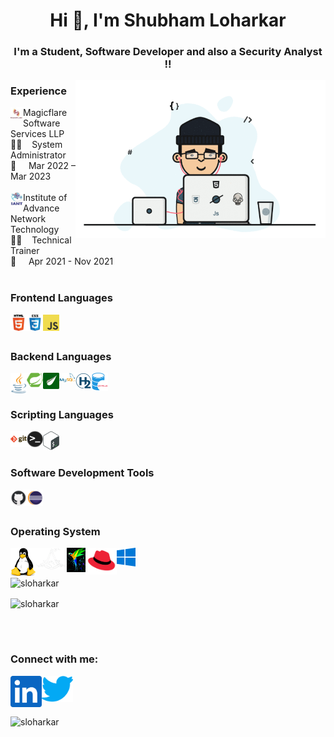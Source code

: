 <h1 align="center">Hi 👋, I'm Shubham Loharkar </h1>

<h3 align="center">I'm a Student, Software Developer and also a Security Analyst !!</h3>

<img align="right" alt="coding" width="400" src="Icons/coding.gif" />


<h3 align="left">Experience</h3>
<p align="left">
<img align="left" alt="MFS" width="20px" src="Icons/mfs.jpg" /> Magicflare Software Services LLP <br> 👨‍💻 &nbsp;&nbsp; System Administrator <br> 💼 &nbsp; &nbsp;  Mar 2022 – Mar 2023 <br></br>
<img align="left" alt="iant" width="20px" src="Icons/iant.jpg" /> Institute of Advance Network Technology <br> 👨‍🏫 &nbsp;&nbsp; Technical Trainer <br> 💼 &nbsp; &nbsp;  Apr 2021 - Nov 2021 <br></br>
</p>

<h3 align="left">Frontend Languages</h3>    
<p align="left">
<a href="https://www.w3schools.com/html/" target="blank"><img align="left" alt="HTML5" width="26px" src="Icons/html.png" title="HTML5" /></a>
<a href="https://www.w3schools.com/css/default.asp" target="blank"><img align="left" alt="CSS3" width="26px" src="Icons/css.png" title="CSS3" /></a>
<a href="https://www.w3schools.com/js/default.asp" target="blank"><img align="left" alt="JavaScript" width="26px" src="Icons/javascript.png" title="JavaScript"  /></a>
</p>

<br></br>
<h3 align="left">Backend Languages</h3>    
<p align="left">
<a href="https://www.javatpoint.com/java-tutorial" target="blank"><img align="left" alt="Java" width="26px" src="Icons/java.png" title="Java" /></a>
<a href="https://www.javatpoint.com/spring-boot-tutorial" target="blank"><img align="left" alt="Spring Boot" width="26px" src="Icons/spring.png" title="Spring Boot" /></a>  
<a href="https://www.thymeleaf.org/doc/tutorials/3.0/usingthymeleaf.html" target="blank"><img align="left" alt="Thymeleaf Template" width="26px" src="Icons/thymleaf.png" title="Thymeleaf Template" /></a>  
<a href="https://www.tutorialspoint.com/mysql/index.htm" target="blank"><img align="left" alt="MySQL" width="26px" src="Icons/mysql.png" title="MySQL" /></a>
<a href="https://www.javatpoint.com/spring-boot-h2-database" target="blank"><img align="left" alt="H2" width="26px" src="Icons/h2.png" title="H2" /></a>  
<a href="https://www.javatpoint.com/oracle-tutorial" target="blank"><img align="left" alt="Oracle" width="26px" src="Icons/oracle.png" title="Oracle" /></a>
</p>

<br></br>
<h3 align="left">Scripting Languages</h3>    
<p align="left">
<img align="left" alt="Git" width="26px" src="Icons/git.png" title="Git" />
<img align="left" alt="Terminal" width="26px" src="Icons/terminal.png"  />
<img align="left" alt="Shell Script" width="26px" src="Icons/shell.png"  />

</p>


<br></br>
<h3 align="left">Software Development Tools </h3>    
<p align="left">
<img align="left" alt="GitHub" width="26px" src="Icons/github.png" title="GitHub" />
<img align="left" alt="Eclipse" width="26px" src="Icons/eclipse.png" title="Eclipse IDE For Java Developer" />
  
</p>


<br></br>
<h3 align="left">Operating System</h3>    
<p align="left">
<a href="https://www.linux.org/" target="blank"><img align="left" alt="Linux" width="40px" src="Icons/linux.png" title="Linux" /></a>
<a href="https://www.kali.org/" target="blank"><img align="left" alt="Kali Linux" width="50px" src="Icons/Kali Linux.png" title="Kali Linux" /></a>
<a href="https://www.parrotsec.org/" target="blank"><img align="left" alt="Parrot Linux" width="30px" src="Icons/Parrot_Linux.jpg" title="Parrot Linux" /></a>
<a href="https://www.redhat.com/en" target="blank"><img align="left" alt="Red Hat" width="50px" src="Icons/Red Hat Linux.png" title="Red Hat" />
<a href="https://www.microsoft.com/en-in/windows" target="blank"><img align="left" alt="Windows" width="30px" src="Icons/Windows.png" title="Windows 10"/></a>
</p>


<br/><br/>

<!--![SLoharkar gitHub stats](https://github-readme-stats.vercel.app/api?username=sloharkar)-->

<p>&nbsp;<img align="left" src="https://github-readme-stats-git-masterrstaa-rickstaa.vercel.app/api?username=sloharkar&rank_icon=github&locale=en" alt="sloharkar" /></p>


<p><img align="center" src="https://github-readme-stats-git-masterrstaa-rickstaa.vercel.app/api/top-langs?username=sloharkar&langs_count=10&show_icons=true&locale=en&layout=compact" alt="sloharkar" /></p>


<br></br>
<h3 align="left">Connect with me:</h3>    
<p align="left">
<a href="https://www.linkedin.com/in/sloharkar" target="_blank"><img align="left" alt="linkedin" width="50px" src="Icons/linkedin.png" title="linkedin" /></a>
<a href="https://twitter.com/SLoharkar89" target="_blank"><img align="left" alt="twitter" width="50px" src="Icons/twitter.png" title="twitter" /></a>
</p>



</br><br></br>
<p align="left"> <img src="https://komarev.com/ghpvc/?username=sloharkar&label=Profile%20views&color=0e75b6&style=flat" alt="sloharkar" /> </p>

